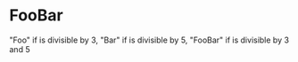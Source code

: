 # FooBar
"Foo" if is divisible by 3, "Bar" if is divisible by 5, "FooBar" if is divisible by 3 and 5
